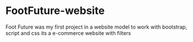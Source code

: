 # FootFuture-website
Foot Future was my first project in a website model to work with bootstrap, script and css
its a e-commerce website with filters 

